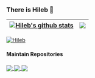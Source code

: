 ### There is Hileb 👋

<!--
**Ecdcaeb/ecdcaeb** is a ✨ _special_ ✨ repository because its `README.md` (this file) appears on your GitHub profile.

Here are some ideas to get you started:

- 🔭 I’m currently working on ...
- 🌱 I’m currently learning ...
- 👯 I’m looking to collaborate on ...
- 🤔 I’m looking for help with ...
- 💬 Ask me about ...
- 📫 How to reach me: ...
- 😄 Pronouns: ...
- ⚡ Fun fact: ...
- ⚡ Total Accesses: [![Hileb](https://count.getloli.com/get/@ecdcaeb?theme=gelbooru)](https://github.com/LoliKingdom)
-->


<a href="https://github.com/anuraghazra/github-readme-stats"><img align="center" src="https://github-readme-stats.vercel.app/api?username=ecdcaeb&show_icons=true&include_all_commits=true&theme=buefy&hide_border=true" alt="Hileb's github stats" /></a> | <a href="https://github.com/anuraghazra/github-readme-stats"><img align="center" src="https://github-readme-stats.vercel.app/api/top-langs/?username=ecdcaeb&layout=compact&theme=buefy&hide_border=true" /></a> |
| ------------- | ------------- |


[![Hileb](https://count.getloli.com/get/@ecdcaeb?theme=gelbooru)](https://github.com/LoliKingdom)


#### Maintain Repositories


<a href="https://github.com/Ecdcaeb/ResourceModLoader">
  <img align="center" src="https://github-readme-stats.vercel.app/api/pin/?username=ecdcaeb&repo=ResourceModLoader&theme=buefy" />
</a>

<a href="https://github.com/Ecdcaeb/JavaOctetEditor">
  <img align="center" src="https://github-readme-stats.vercel.app/api/pin/?username=ecdcaeb&repo=JavaOctetEditor&theme=buefy" />
</a>

<a href="https://github.com/Ecdcaeb/OptiRefine">
  <img align="center" src="https://github-readme-stats.vercel.app/api/pin/?username=ecdcaeb&repo=OptiRefine&theme=buefy" />
</a>


